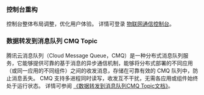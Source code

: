[//]: # (chinagitpath:XXXXX)

### 控制台重构
控制台整体布局调整，优化用户体验。
详情可登录 [物联网通信控制台](https://cloud.tencent.com/login?s_url=https%3A%2F%2Fconsole.cloud.tencent.com%2Fiotcloud)。

### 数据转发到消息队列 CMQ Topic
腾讯云消息队列（Cloud Message Queue，CMQ）是一种分布式消息队列服务，它能够提供可靠的基于消息的异步通信机制，能够将分布式部署的不同应用（或同一应用的不同组件）之间的收发消息，存储在可靠有效的 CMQ 队列中，防止消息丢失。 CMQ 支持多进程同时读写，收发互不干扰，无需各应用或组件始终处于运行状态。
详情可参阅 [《数据转发到消息队列CMQ Topic文档》](https://cloud.tencent.com/document/product/634/15432)。